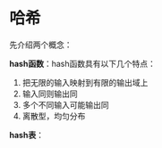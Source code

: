 # 哈希

先介绍两个概念：

**hash函数**：hash函数具有以下几个特点：

1. 把无限的输入映射到有限的输出域上
2. 输入同则输出同
3. 多个不同输入可能输出同
4. 离散型，均匀分布

**hash表**：

